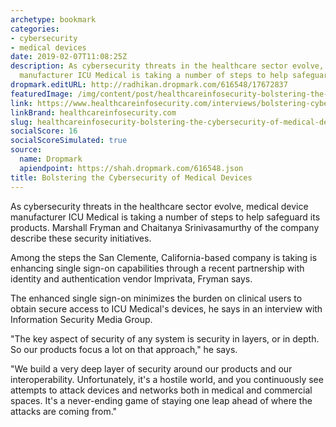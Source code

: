 ```yaml
---
archetype: bookmark
categories:
- cybersecurity
- medical devices
date: 2019-02-07T11:08:25Z
description: As cybersecurity threats in the healthcare sector evolve, medical device
  manufacturer ICU Medical is taking a number of steps to help safeguard its products.
dropmark.editURL: http://radhikan.dropmark.com/616548/17672837
featuredImage: /img/content/post/healthcareinfosecurity-bolstering-the-cybersecurity-of-medical-devices.jpg
link: https://www.healthcareinfosecurity.com/interviews/bolstering-cybersecurity-medical-devices-i-4241
linkBrand: healthcareinfosecurity.com
slug: healthcareinfosecurity-bolstering-the-cybersecurity-of-medical-devices
socialScore: 16
socialScoreSimulated: true
source:
  name: Dropmark
  apiendpoint: https://shah.dropmark.com/616548.json
title: Bolstering the Cybersecurity of Medical Devices
---
```

As cybersecurity threats in the healthcare sector evolve, medical device manufacturer ICU Medical is taking a number of steps to help safeguard its products. Marshall Fryman and Chaitanya Srinivasamurthy of the company describe these security initiatives.

Among the steps the San Clemente, California-based company is taking is enhancing single sign-on capabilities through a recent partnership with identity and authentication vendor Imprivata, Fryman says.

The enhanced single sign-on minimizes the burden on clinical users to obtain secure access to ICU Medical's devices, he says in an interview with Information Security Media Group.

"The key aspect of security of any system is security in layers, or in depth. So our products focus a lot on that approach," he says.

"We build a very deep layer of security around our products and our interoperability. Unfortunately, it's a hostile world, and you continuously see attempts to attack devices and networks both in medical and commercial spaces. It's a never-ending game of staying one leap ahead of where the attacks are coming from."

